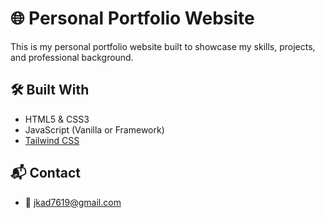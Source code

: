# 🌐 Personal Portfolio Website

This is my personal portfolio website built to showcase my skills, projects, and professional background.


## 🛠️ Built With

* HTML5 & CSS3
* JavaScript (Vanilla or Framework)
* [Tailwind CSS](https://tailwindcss.com/) 

## 📬 Contact

* 📧 [jkad7619@gmail.com](mailto:jkad7619@gmail.com)
